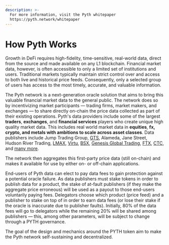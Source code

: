 ```yaml
---
description: >-
  For more information, visit the Pyth whitepaper
  https://pyth.network/whitepaper
---
```


# How Pyth Works

Growth in DeFi requires high-fidelity, time-sensitive, real-world data, direct from the source and made available on any L1 blockchain. Financial market data, however, is often accessible to only a limited set of institutions and users. Traditional markets typically maintain strict control over and access to both live and historical price feeds. Consequently, only a selected group of users has access to the most timely, accurate, and valuable information.

The Pyth network is a next-generation oracle solution that aims to bring this valuable financial market data to the general public. The network does so by incentivizing market participants — trading firms, market makers, and exchanges — to share directly on-chain the price data collected as part of their existing operations. Pyth's data providers include some of the largest **traders**, **exchanges**, and **financial services** players who create unique high quality market data. This includes real world market data in **equities**, **fx, crypto, and metals with ambitions to scale across asset classes**. Data publishers include Jump Trading Group, [GTS](https://pythnetwork.medium.com/new-pyth-data-provider-gts-555c4d0e362b), Alameda, Jane Street, Hudson River Trading, [LMAX](https://pythnetwork.medium.com/new-pyth-data-provider-lmax-dd05264d1a16), [Virtu](https://pythnetwork.medium.com/new-pyth-data-provider-virtu-financial-ed09143f44d5), [BSX](https://pythnetwork.medium.com/new-pyth-data-provider-the-bermuda-stock-exchange-ccf3c04bd430), [Genesis Global Trading](https://pythnetwork.medium.com/new-pyth-data-provider-genesis-global-trading-dcd8ec97bffd), [FTX](https://pythnetwork.medium.com/new-pyth-data-provider-ftx-6a2cfdeffd02), [CTC](https://pythnetwork.medium.com/new-pyth-data-provider-chicago-trading-company-64a457340443), and [many more](https://pyth.network/publishers/).

The network then aggregates this first-party price data (still on-chain) and makes it available for use by either on- or off-chain applications.

End-users of Pyth data can elect to pay data fees to gain protection against a potential oracle failure. As data publishers must stake tokens in order to publish data for a product, the stake of at-fault publishers (if they make the aggregate price erroneous) will be used as a payout to those end-users voluntarily paying fees. Delegators choose which product (price feed) and a publisher to stake on top of in order to earn data fees (or lose their stake if the oracle is inaccurate due to publisher faults). Initially, 80% of the data fees will go to delegators while the remaining 20% will be shared among publishers — this, among other parameters, will be subject to change through a PYTH governance.

The goal of the design and mechanics around the PYTH token aim to make the Pyth network self-sustaining and decentralized.
